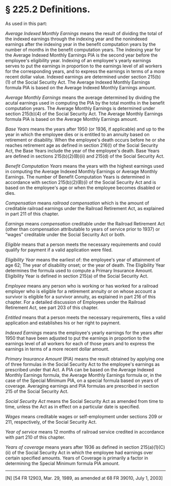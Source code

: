 # § 225.2   Definitions.

As used in this part:


*Average Indexed Monthly Earnings* means the result of dividing the total of the indexed earnings through the indexing year and the nonindexed earnings after the indexing year in the benefit computation years by the number of months in the benefit computation years. The indexing year for the Average Indexed Monthly Earnings PIA is the second year before the employee's eligibility year. Indexing of an employee's yearly earnings serves to put the earnings in proportion to the earnings level of all workers for the corresponding years, and to express the earnings in terms of a more recent dollar value. Indexed earnings are determined under section 215(b)(1) of the Social Security Act. The Average Indexed Monthly Earnings formula PIA is based on the Average Indexed Monthly Earnings amount.


*Average Monthly Earnings* means the average determined by dividing the acutal earnings used in computing the PIA by the total months in the benefit computation years. The Average Monthly Earnings is determined under section 215(b)(4) of the Social Security Act. The Average Monthly Earnings formula PIA is based on the Average Monthly Earnings amount.


*Base Years* means the years after 1950 (or 1936, if applicable) and up to the year in which the employee dies or is entitled to an annuity based on retirement or disability. When the employee's death occurs before he or she reaches retirement age as defined in section 216(l) of the Social Security Act, the Base Years include the year of the employee's death. Base Years are defined in sections 215(b)(2)(B)(ii) and 215(d) of the Social Security Act.


*Benefit Computation Years* means the years with the highest earnings used in computing the Average Indexed Monthly Earnings or Average Monthly Earnings. The number of Benefit Computation Years is determined in accordance with section 215(b)(2)(B)(i) of the Social Security Act and is based on the employee's age or when the employee becomes disabled or dies.


*Compensation* means *railroad compensation* which is the amount of creditable railroad earnings under the Railroad Retirement Act, as explained in part 211 of this chapter.


*Earnings* means *compensation* creditable under the Railroad Retirement Act (other than compensation attributable to years of service prior to 1937) or “wages” creditable under the Social Security Act or both.


*Eligible* means that a person meets the necessary requirements and could qualify for payment if a valid application were filed.


*Eligibility Year* means the earliest of: the employee's year of attainment of age 62; The year of disability onset; or the year of death. The Eligibility Year determines the formula used to compute a Primary Insurance Amount. Eligibility Year is defined in section 215(a) of the Social Security Act.


*Employee* means any person who is working or has worked for a railroad employer who is eligible for a retirement annuity or on whose account a survivor is eligible for a survivor annuity, as explained in part 216 of this chapter. For a detailed discussion of Employees under the Railroad Retirement Act, see part 203 of this chapter.


*Entitled* means that a person meets the necessary requirements, files a valid application and establishes his or her right to payment.


*Indexed Earnings* means the employee's yearly earnings for the years after 1950 that have been adjusted to put the earnings in proportion to the earnings level of all workers for each of those years and to express the earnings in terms of a more recent dollar amount.


*Primary Insurance Amount* (PIA) means the result obtained by applying one of three formulas in the Social Security Act to the employee's earnings as prescribed under that Act. A PIA can be based on the Average Indexed Monthly Earnings formula, the Average Monthly Earnings formula or, in the case of the Special Minimum PIA, on a special formula based on years of coverage. Averaging earnings and PIA formulas are prescribed in section 215 of the Social Security Act.


*Social Security Act* means the Social Security Act as amended from time to time, unless the Act as in effect on a particular date is specified.


*Wages* means creditable wages or self-employment under sections 209 or 211, respectively, of the Social Security Act.


*Year of service* means 12 months of railroad service credited in accordance with part 210 of this chapter.


*Years of coverage* means years after 1936 as defined in section 215(a)(1)(C)(ii) of the Social Security Act in which the employee had earnings over certain specified amounts. Years of Coverage is primarily a factor in determining the Special Minimum formula PIA amount.



---

[N] [54 FR 12903, Mar. 29, 1989, as amended at 68 FR 39010, July 1, 2003]




